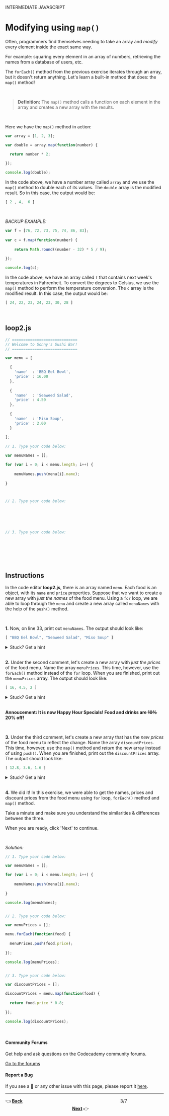 INTERMEDIATE JAVASCRIPT

# Modifying using `map()` #


Often, programmers find themselves needing to take an array and *modify* every element inside the exact same way.

For example: squaring every element in an array of numbers, retrieving the names from a database of users, etc.  

The `forEach()` method from the previous exercise iterates through an array, but it doesn't return anything. Let's learn a built-in method that does: the `map()` method!

<br />

> **Definition:** The `map()`  method calls a function on each element in the array and creates a new array with the results.

<br />

Here we have the `map()` method in action:

```javascript
var array = [1, 2, 3];

var double = array.map(function(number) {

  return number * 2;
  
});

console.log(double);
```

In the code above, we have a number array called `array` and we use the `map()` method to double each of its values. The `double` array is the modified result. So in this case, the output would be:

```javascript
[ 2 , 4,  6 ]
```

<br />

*BACKUP EXAMPLE:*

```javascript
var f = [76, 72, 73, 75, 74, 86, 83];
  
var c = f.map(function(number) {
  
    return Math.round((number - 32) * 5 / 9);
    
}); 

console.log(c);
```

In the code above, we have an array called `f` that contains next week's temperatures in Fahrenheit. To convert the degrees to Celsius, we use the `map()` method to perform the temperature conversion. The `c` array is the modified result. In this case, the output would be:

```javascript
[ 24, 22, 23, 24, 23, 30, 28 ]
```

<br />

## loop2.js ##

```javascript
// =============================
// Welcome to Sonny's Sushi Bar!
// =============================

var menu = [

  {
    'name'  : 'BBQ Eel Bowl',
    'price' : 16.00
  },
 
  {
    'name'  : 'Seaweed Salad',
    'price' : 4.50
  },
 
  {
    'name'  : 'Miso Soup',
    'price' : 2.00
  }
  
];

// 1. Type your code below:

var menuNames = [];

for (var i = 0; i < menu.length; i++) {
 
    menuNames.push(menu[i].name);
 
}



// 2. Type your code below:






// 3. Type your code below:






```

<br />

## Instructions ##

In the code editor **loop2.js**, there is an array named `menu`. Each food is an object, with its `name` and `price` properties. Suppose that we want to create a new array with *just the names* of the food menu. Using a `for` loop, we are able to loop through the `menu` and create a new array called `menuNames` with the help of the `push()` method.

<br />

**1.** Now, on line 33, print out `menuNames`. The output should look like:

```javascript
[ "BBQ Eel Bowl", "Seaweed Salad", "Miso Soup" ]
```

<details>
    <summary>Stuck? Get a hint</summary>
    <p> <p>
    <p>Hint: Use <code>console.log()</code> to output.</p>
</details>

<br />

**2.** Under the second comment, let's create a new array with *just the prices* of the food menu. Name the array `menuPrices`. This time, however, use the `forEach()` method instead of the `for` loop. When you are finished, print out the `menuPrices` array. The output should look like:

```javascript
[ 16, 4.5, 2 ]
```

<details>
    <summary>Stuck? Get a hint</summary>
    <p> <p>
    <p>Hint: Use the <code>forEach()</code> syntax given last exercise - <code>array.forEach(function(number) {  ...  });</code> as a starting point.</p>
</details>

<br />

**Annoucement: It is now Happy Hour Specials! Food and drinks are ~~10%~~ 20% off!** 

<br />

**3.** Under the third comment, let's create a new array that has the *new prices* of the food menu to reflect the change. Name the array `discountPrices`. This time, however, use the `map()` method and *return* the new array instead of using `push()`. When you are finished, print out the `discountPrices` array. The output should look like:

```javascript
[ 12.8, 3.6, 1.6 ]
```

<details>
    <summary>Stuck? Get a hint</summary>
    <p> <p>
    <p>Hint: Use the <code>map()</code> syntax given earlier - <code>result = array.map(function(number) {  return ...  });</code> as a starting point.</p>
</details>

<br />

**4.** We did it! In this exercise, we were able to get the names, prices and discount prices from the food menu using `for` loop, `forEach()` method and `map()` method.

Take a minute and make sure you understand the similarities & differences between the three.

When you are ready, click 'Next' to continue.

<br />

*Solution:*

```javascript
// 1. Type your code below:

var menuNames = [];

for (var i = 0; i < menu.length; i++) {
 
    menuNames.push(menu[i].name);
 
}

console.log(menuNames);


// 2. Type your code below:

var menuPrices = [];

menu.forEach(function(food) {
  
  menuPrices.push(food.price);
  
});

console.log(menuPrices);


// 3. Type your code below:

var discountPrices = [];

discountPrices = menu.map(function(food) {
  
  return food.price * 0.8;
  
});

console.log(discountPrices);
```

<br />

#### Community Forums ####

Get help and ask questions on the Codecademy community forums.

[Go to the forums](https://discuss.codecademy.com/c/javascript)

#### Report a Bug ####

If you see a :bug: or any other issue with this page, please report it [here](http://www1.nyc.gov/nyc-resources/categories/environment/animal-control-welfare/index.page).

---

:point_left: **[Back](exercise2.md)**
&nbsp; &nbsp; &nbsp; &nbsp; &nbsp; &nbsp; &nbsp; &nbsp; &nbsp; &nbsp; &nbsp; &nbsp; &nbsp; &nbsp; &nbsp; &nbsp; &nbsp; &nbsp; &nbsp; &nbsp; &nbsp; 
&nbsp; &nbsp; &nbsp; &nbsp; &nbsp; &nbsp; &nbsp; &nbsp; &nbsp; &nbsp; &nbsp; &nbsp; &nbsp; &nbsp; &nbsp; &nbsp; &nbsp; &nbsp; 3/7
&nbsp; &nbsp; &nbsp; &nbsp; &nbsp; &nbsp; &nbsp; &nbsp; &nbsp; &nbsp; &nbsp; &nbsp; &nbsp; &nbsp; &nbsp; &nbsp; &nbsp; &nbsp; &nbsp; &nbsp; &nbsp;
&nbsp; &nbsp; &nbsp; &nbsp; &nbsp; &nbsp; &nbsp; &nbsp; &nbsp; &nbsp; &nbsp; &nbsp; &nbsp; &nbsp; &nbsp; &nbsp; &nbsp; &nbsp; &nbsp; &nbsp;
**[Next](exercise4.md)** :point_right:
